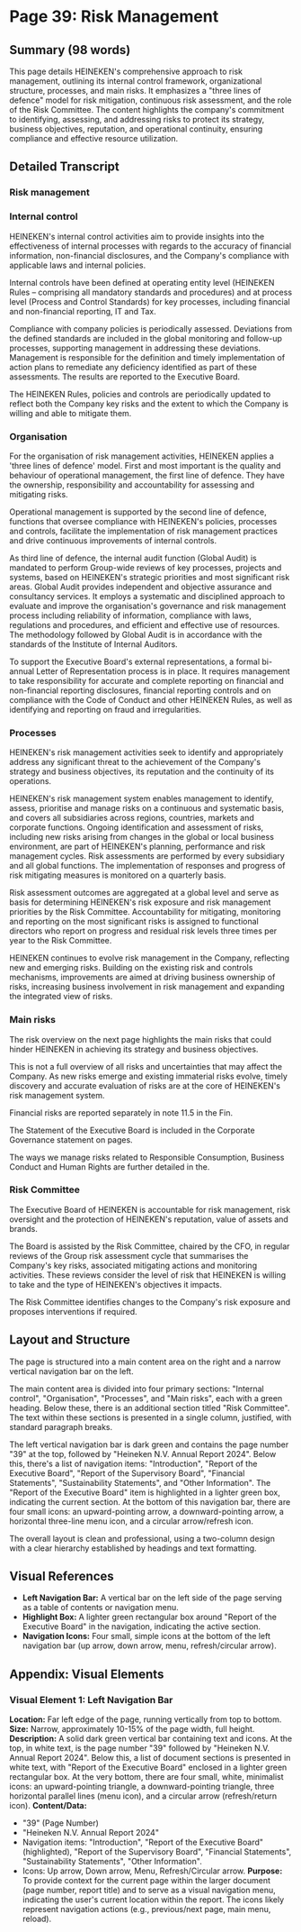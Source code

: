 # Page 39: Risk Management

## Summary (98 words)
This page details HEINEKEN's comprehensive approach to risk management, outlining its internal control framework, organizational structure, processes, and main risks. It emphasizes a "three lines of defence" model for risk mitigation, continuous risk assessment, and the role of the Risk Committee. The content highlights the company's commitment to identifying, assessing, and addressing risks to protect its strategy, business objectives, reputation, and operational continuity, ensuring compliance and effective resource utilization.

## Detailed Transcript

### Risk management

### Internal control
HEINEKEN's internal control activities aim to provide insights into the effectiveness of internal processes with regards to the accuracy of financial information, non-financial disclosures, and the Company's compliance with applicable laws and internal policies.

Internal controls have been defined at operating entity level (HEINEKEN Rules – comprising all mandatory standards and procedures) and at process level (Process and Control Standards) for key processes, including financial and non-financial reporting, IT and Tax.

Compliance with company policies is periodically assessed. Deviations from the defined standards are included in the global monitoring and follow-up processes, supporting management in addressing these deviations. Management is responsible for the definition and timely implementation of action plans to remediate any deficiency identified as part of these assessments. The results are reported to the Executive Board.

The HEINEKEN Rules, policies and controls are periodically updated to reflect both the Company key risks and the extent to which the Company is willing and able to mitigate them.

### Organisation
For the organisation of risk management activities, HEINEKEN applies a 'three lines of defence' model. First and most important is the quality and behaviour of operational management, the first line of defence. They have the ownership, responsibility and accountability for assessing and mitigating risks.

Operational management is supported by the second line of defence, functions that oversee compliance with HEINEKEN's policies, processes and controls, facilitate the implementation of risk management practices and drive continuous improvements of internal controls.

As third line of defence, the internal audit function (Global Audit) is mandated to perform Group-wide reviews of key processes, projects and systems, based on HEINEKEN's strategic priorities and most significant risk areas. Global Audit provides independent and objective assurance and consultancy services. It employs a systematic and disciplined approach to evaluate and improve the organisation's governance and risk management process including reliability of information, compliance with laws, regulations and procedures, and efficient and effective use of resources. The methodology followed by Global Audit is in accordance with the standards of the Institute of Internal Auditors.

To support the Executive Board's external representations, a formal bi-annual Letter of Representation process is in place. It requires management to take responsibility for accurate and complete reporting on financial and non-financial reporting disclosures, financial reporting controls and on compliance with the Code of Conduct and other HEINEKEN Rules, as well as identifying and reporting on fraud and irregularities.

### Processes
HEINEKEN's risk management activities seek to identify and appropriately address any significant threat to the achievement of the Company's strategy and business objectives, its reputation and the continuity of its operations.

HEINEKEN's risk management system enables management to identify, assess, prioritise and manage risks on a continuous and systematic basis, and covers all subsidiaries across regions, countries, markets and corporate functions. Ongoing identification and assessment of risks, including new risks arising from changes in the global or local business environment, are part of HEINEKEN's planning, performance and risk management cycles. Risk assessments are performed by every subsidiary and all global functions. The implementation of responses and progress of risk mitigating measures is monitored on a quarterly basis.

Risk assessment outcomes are aggregated at a global level and serve as basis for determining HEINEKEN's risk exposure and risk management priorities by the Risk Committee. Accountability for mitigating, monitoring and reporting on the most significant risks is assigned to functional directors who report on progress and residual risk levels three times per year to the Risk Committee.

HEINEKEN continues to evolve risk management in the Company, reflecting new and emerging risks. Building on the existing risk and controls mechanisms, improvements are aimed at driving business ownership of risks, increasing business involvement in risk management and expanding the integrated view of risks.

### Main risks
The risk overview on the next page highlights the main risks that could hinder HEINEKEN in achieving its strategy and business objectives.

This is not a full overview of all risks and uncertainties that may affect the Company. As new risks emerge and existing immaterial risks evolve, timely discovery and accurate evaluation of risks are at the core of HEINEKEN's risk management system.

Financial risks are reported separately in note 11.5 in the Fin.

The Statement of the Executive Board is included in the Corporate Governance statement on pages.

The ways we manage risks related to Responsible Consumption, Business Conduct and Human Rights are further detailed in the.

### Risk Committee
The Executive Board of HEINEKEN is accountable for risk management, risk oversight and the protection of HEINEKEN's reputation, value of assets and brands.

The Board is assisted by the Risk Committee, chaired by the CFO, in regular reviews of the Group risk assessment cycle that summarises the Company's key risks, associated mitigating actions and monitoring activities. These reviews consider the level of risk that HEINEKEN is willing to take and the type of HEINEKEN's objectives it impacts.

The Risk Committee identifies changes to the Company's risk exposure and proposes interventions if required.

## Layout and Structure
The page is structured into a main content area on the right and a narrow vertical navigation bar on the left.

The main content area is divided into four primary sections: "Internal control", "Organisation", "Processes", and "Main risks", each with a green heading. Below these, there is an additional section titled "Risk Committee". The text within these sections is presented in a single column, justified, with standard paragraph breaks.

The left vertical navigation bar is dark green and contains the page number "39" at the top, followed by "Heineken N.V. Annual Report 2024". Below this, there's a list of navigation items: "Introduction", "Report of the Executive Board", "Report of the Supervisory Board", "Financial Statements", "Sustainability Statements", and "Other Information". The "Report of the Executive Board" item is highlighted in a lighter green box, indicating the current section. At the bottom of this navigation bar, there are four small icons: an upward-pointing arrow, a downward-pointing arrow, a horizontal three-line menu icon, and a circular arrow/refresh icon.

The overall layout is clean and professional, using a two-column design with a clear hierarchy established by headings and text formatting.

## Visual References
- **Left Navigation Bar:** A vertical bar on the left side of the page serving as a table of contents or navigation menu.
- **Highlight Box:** A lighter green rectangular box around "Report of the Executive Board" in the navigation, indicating the active section.
- **Navigation Icons:** Four small, simple icons at the bottom of the left navigation bar (up arrow, down arrow, menu, refresh/circular arrow).

## Appendix: Visual Elements

### Visual Element 1: Left Navigation Bar
**Location:** Far left edge of the page, running vertically from top to bottom.
**Size:** Narrow, approximately 10-15% of the page width, full height.
**Description:** A solid dark green vertical bar containing text and icons. At the top, in white text, is the page number "39" followed by "Heineken N.V. Annual Report 2024". Below this, a list of document sections is presented in white text, with "Report of the Executive Board" enclosed in a lighter green rectangular box. At the very bottom, there are four small, white, minimalist icons: an upward-pointing triangle, a downward-pointing triangle, three horizontal parallel lines (menu icon), and a circular arrow (refresh/return icon).
**Content/Data:**
- "39" (Page Number)
- "Heineken N.V. Annual Report 2024"
- Navigation items: "Introduction", "Report of the Executive Board" (highlighted), "Report of the Supervisory Board", "Financial Statements", "Sustainability Statements", "Other Information".
- Icons: Up arrow, Down arrow, Menu, Refresh/Circular arrow.
**Purpose:** To provide context for the current page within the larger document (page number, report title) and to serve as a visual navigation menu, indicating the user's current location within the report. The icons likely represent navigation actions (e.g., previous/next page, main menu, reload).
